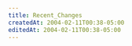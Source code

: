 ```yaml
---
title: Recent_Changes
createdAt: 2004-02-11T00:38-05:00
editedAt: 2004-02-11T00:38-05:00
---
```




